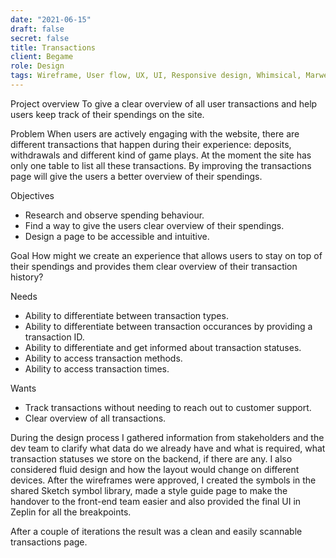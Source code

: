```yaml
---
date: "2021-06-15"
draft: false
secret: false
title: Transactions
client: Begame
role: Design
tags: Wireframe, User flow, UX, UI, Responsive design, Whimsical, Marwel app, Sketch, Zeplin
---
```


Project overview
To give a clear overview of all user transactions and help users keep track of their spendings on the site. 

Problem
When users are actively engaging with the website, there are different transactions that happen during their experience: deposits, withdrawals and different kind of game plays. At the moment the site has only one table to list all these transactions. By improving the transactions page will give the users a better overview of their spendings.

Objectives
- Research and observe spending behaviour.
- Find a way to give the users clear overview of their spendings. 
- Design a page to be accessible and intuitive. 

Goal
How might we create an experience that allows users to stay on top of their spendings and provides them clear overview of their transaction history?

Needs
- Ability to differentiate between transaction types.
- Ability to differentiate between transaction occurances by providing a transaction ID. 
- Ability to differentiate and get informed about transaction statuses. 
- Ability to access transaction methods. 
- Ability to access transaction times. 

Wants
- Track transactions without needing to reach out to customer support.
- Clear overview of all transactions.

During the design process I gathered information from stakeholders and the dev team to clarify what data do we already have and what is required, what transaction statuses we store on the backend, if there are any. I also considered fluid design and how the layout would change on different devices. After the wireframes were approved, I created the symbols in the shared Sketch symbol library, made a style guide page to make the handover to the front-end team easier and also provided the final UI in Zeplin for all the breakpoints.

After a couple of iterations the result was a clean and easily scannable transactions page.